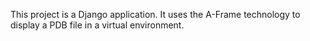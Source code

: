 This project is a Django application. It uses the A-Frame technology to display
a PDB file in a virtual environment.

